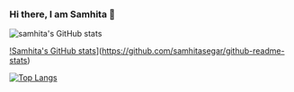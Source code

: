 ### Hi there, I am Samhita 👋

![samhita's GitHub stats](https://github-readme-stats.vercel.app/api?username=samhitasegar&show_icons=true&bg_color=00000000)

[!Samhita's GitHub stats](https://github-readme-stats.vercel.app/api?username=samhitasegar)](https://github.com/samhitasegar/github-readme-stats)


[![Top Langs](https://github-readme-stats.vercel.app/api/top-langs/?username=samhitasegar&layout=compact)](https://github.com/samhitasegar/github-readme-stats)

